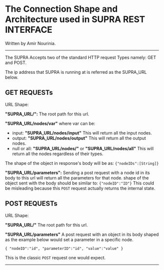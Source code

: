 # The Connection Shape and Architecture used in **SUPRA REST INTERFACE**
Written by Amir Nourinia.

----------
The SUPRA Accepts two of the standard HTTP request Types namely: GET and POST.

The ip address that SUPRA is running at is referred as the SUPRA_URL below.

## GET REQUESTs

URL Shape:

**"SUPRA_URL/":** The root path for this url.

**"SUPRA_URL/nodes/var"** where var can be:
- input:    **"SUPRA_URL/nodes/input"**
This will return all the input nodes.
- output:   **"SUPRA_URL/nodes/output"** 
This will return all the output nodes.
- null or all:  **"SUPRA_URL/nodes/"** or **"SUPRA_URL/nodes/all"**
This will return all the nodes regardless of their types.

The shape of the object in response's body will be as:
`{"nodeIDs":[String]}`

**"SUPRA_URL/parameters":**
Sending a post request with a node id in its body to this url will return all the parameters for that node.
shape of the object sent with the body should be similar to: `{"nodeID":"ID"}`
This could be misleading because this `POST` request actually returns the internal state.

## POST REQUESTs

URL Shape:

**"SUPRA_URL/"** The root path for this url.

**"SUPRA_URL/parameters"**
A post request with an object in its body shaped as the example below would set a parameter in a specific node.

`{
    "nodeID":"id",
    "parameterID":"id",
    "value":"value"
}`

This is the classic `POST` request one would expect.


----------
